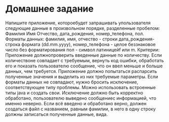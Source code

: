 # Домашнее задание

Напишите приложение, котороебудет запрашивать упользователя следующие данные в произвольном порядке,
разделенные пробелом: Фамилия Имя Отчество, дата_рождения, номер_телефона, пол.
Форматы данных: фамилия, имя, отчество - строки дата_рождения- строка формата (dd.mm.yyyy),
номер_телефона - целое беззнаковое число без форматирования пол - символ латиницейf или m.
Критерии:
Приложение должнопроверить введенные данные по количеству. Если количествоне совпадает с требуемым,
вернуть код ошибки, обработать его и показать пользователю сообщение, что он ввел меньше и больше
данных, чем требуется.
Приложение должно попытаться распарсить полученные значения и выделить из них требуемые параметры.
Если форматы данных не совпадают, нужно бросить исключение, соответствующее типу проблемы. Можно
использовать встроенные типы java и создать свои. Исключение должно быть корректно обработано,
пользователю выведено сообщениес информацией, что именно неверно.
Если всё введено и обработано верно, должен создаться файл с названием, равным фамилии, в него в одну
строку должны записаться полученные данные, вида.
